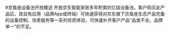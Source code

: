 #京鱼座设备池开放概述
开放京东智能家居多年积累的亿级设备池，客户购买此产品后，其自有应用（品牌App或终端）可快速获得对京东旗下京鱼座生态产品完备的设备控制、场景服务等一系列优质体验，可快速补齐客户产品“品类不全，品牌单一”的不足。
